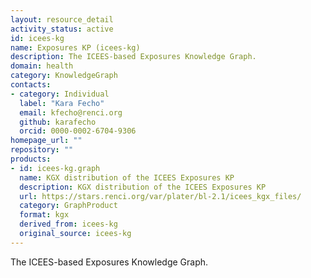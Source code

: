 ```yaml
---
layout: resource_detail
activity_status: active
id: icees-kg
name: Exposures KP (icees-kg)
description: The ICEES-based Exposures Knowledge Graph.
domain: health
category: KnowledgeGraph
contacts:
- category: Individual
  label: "Kara Fecho"
  email: kfecho@renci.org
  github: karafecho
  orcid: 0000-0002-6704-9306
homepage_url: ""
repository: ""
products:
- id: icees-kg.graph
  name: KGX distribution of the ICEES Exposures KP
  description: KGX distribution of the ICEES Exposures KP
  url: https://stars.renci.org/var/plater/bl-2.1/icees_kgx_files/
  category: GraphProduct
  format: kgx
  derived_from: icees-kg
  original_source: icees-kg
---
```


The ICEES-based Exposures Knowledge Graph.
